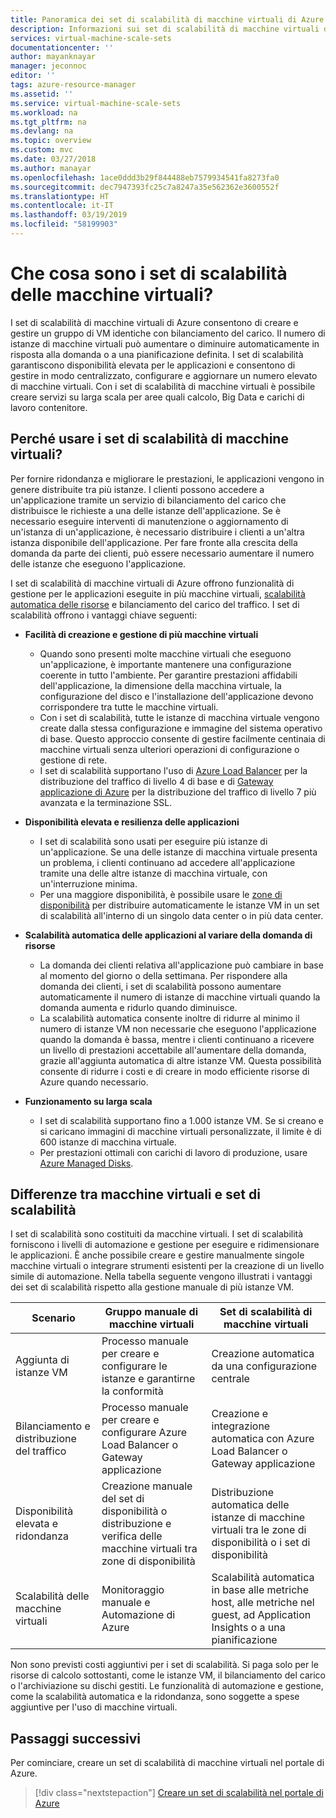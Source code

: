 ```yaml
---
title: Panoramica dei set di scalabilità di macchine virtuali di Azure | Microsoft Docs
description: Informazioni sui set di scalabilità di macchine virtuali di Azure e sul ridimensionamento automatico delle applicazioni
services: virtual-machine-scale-sets
documentationcenter: ''
author: mayanknayar
manager: jeconnoc
editor: ''
tags: azure-resource-manager
ms.assetid: ''
ms.service: virtual-machine-scale-sets
ms.workload: na
ms.tgt_pltfrm: na
ms.devlang: na
ms.topic: overview
ms.custom: mvc
ms.date: 03/27/2018
ms.author: manayar
ms.openlocfilehash: 1ace0ddd3b29f844488eb7579934541fa8273fa0
ms.sourcegitcommit: dec7947393fc25c7a8247a35e562362e3600552f
ms.translationtype: HT
ms.contentlocale: it-IT
ms.lasthandoff: 03/19/2019
ms.locfileid: "58199903"
---
```

# <a name="what-are-virtual-machine-scale-sets"></a>Che cosa sono i set di scalabilità delle macchine virtuali?
I set di scalabilità di macchine virtuali di Azure consentono di creare e gestire un gruppo di VM identiche con bilanciamento del carico. Il numero di istanze di macchine virtuali può aumentare o diminuire automaticamente in risposta alla domanda o a una pianificazione definita. I set di scalabilità garantiscono disponibilità elevata per le applicazioni e consentono di gestire in modo centralizzato, configurare e aggiornare un numero elevato di macchine virtuali. Con i set di scalabilità di macchine virtuali è possibile creare servizi su larga scala per aree quali calcolo, Big Data e carichi di lavoro contenitore.


## <a name="why-use-virtual-machine-scale-sets"></a>Perché usare i set di scalabilità di macchine virtuali?
Per fornire ridondanza e migliorare le prestazioni, le applicazioni vengono in genere distribuite tra più istanze. I clienti possono accedere a un'applicazione tramite un servizio di bilanciamento del carico che distribuisce le richieste a una delle istanze dell'applicazione. Se è necessario eseguire interventi di manutenzione o aggiornamento di un'istanza di un'applicazione, è necessario distribuire i clienti a un'altra istanza disponibile dell'applicazione. Per fare fronte alla crescita della domanda da parte dei clienti, può essere necessario aumentare il numero delle istanze che eseguono l'applicazione.

I set di scalabilità di macchine virtuali di Azure offrono funzionalità di gestione per le applicazioni eseguite in più macchine virtuali, [scalabilità automatica delle risorse](virtual-machine-scale-sets-autoscale-overview.md) e bilanciamento del carico del traffico. I set di scalabilità offrono i vantaggi chiave seguenti:

- **Facilità di creazione e gestione di più macchine virtuali**
    - Quando sono presenti molte macchine virtuali che eseguono un'applicazione, è importante mantenere una configurazione coerente in tutto l'ambiente. Per garantire prestazioni affidabili dell'applicazione, la dimensione della macchina virtuale, la configurazione del disco e l'installazione dell'applicazione devono corrispondere tra tutte le macchine virtuali.
    - Con i set di scalabilità, tutte le istanze di macchina virtuale vengono create dalla stessa configurazione e immagine del sistema operativo di base. Questo approccio consente di gestire facilmente centinaia di macchine virtuali senza ulteriori operazioni di configurazione o gestione di rete.
    - I set di scalabilità supportano l'uso di [Azure Load Balancer](../load-balancer/load-balancer-overview.md) per la distribuzione del traffico di livello 4 di base e di [Gateway applicazione di Azure](../application-gateway/application-gateway-introduction.md) per la distribuzione del traffico di livello 7 più avanzata e la terminazione SSL.

- **Disponibilità elevata e resilienza delle applicazioni**
    - I set di scalabilità sono usati per eseguire più istanze di un'applicazione. Se una delle istanze di macchina virtuale presenta un problema, i clienti continuano ad accedere all'applicazione tramite una delle altre istanze di macchina virtuale, con un'interruzione minima.
    - Per una maggiore disponibilità, è possibile usare le [zone di disponibilità](../availability-zones/az-overview.md) per distribuire automaticamente le istanze VM in un set di scalabilità all'interno di un singolo data center o in più data center.

- **Scalabilità automatica delle applicazioni al variare della domanda di risorse**
    - La domanda dei clienti relativa all'applicazione può cambiare in base al momento del giorno o della settimana. Per rispondere alla domanda dei clienti, i set di scalabilità possono aumentare automaticamente il numero di istanze di macchine virtuali quando la domanda aumenta e ridurlo quando diminuisce.
    - La scalabilità automatica consente inoltre di ridurre al minimo il numero di istanze VM non necessarie che eseguono l'applicazione quando la domanda è bassa, mentre i clienti continuano a ricevere un livello di prestazioni accettabile all'aumentare della domanda, grazie all'aggiunta automatica di altre istanze VM. Questa possibilità consente di ridurre i costi e di creare in modo efficiente risorse di Azure quando necessario.

- **Funzionamento su larga scala**
    - I set di scalabilità supportano fino a 1.000 istanze VM. Se si creano e si caricano immagini di macchine virtuali personalizzate, il limite è di 600 istanze di macchina virtuale.
    - Per prestazioni ottimali con carichi di lavoro di produzione, usare [Azure Managed Disks](../virtual-machines/windows/managed-disks-overview.md).


## <a name="differences-between-virtual-machines-and-scale-sets"></a>Differenze tra macchine virtuali e set di scalabilità
I set di scalabilità sono costituiti da macchine virtuali. I set di scalabilità forniscono i livelli di automazione e gestione per eseguire e ridimensionare le applicazioni. È anche possibile creare e gestire manualmente singole macchine virtuali o integrare strumenti esistenti per la creazione di un livello simile di automazione. Nella tabella seguente vengono illustrati i vantaggi dei set di scalabilità rispetto alla gestione manuale di più istanze VM.

| Scenario                           | Gruppo manuale di macchine virtuali                                                                    | Set di scalabilità di macchine virtuali |
|------------------------------------|----------------------------------------------------------------------------------------|---------------------------|
| Aggiunta di istanze VM        | Processo manuale per creare e configurare le istanze e garantirne la conformità                             | Creazione automatica da una configurazione centrale |
| Bilanciamento e distribuzione del traffico | Processo manuale per creare e configurare Azure Load Balancer o Gateway applicazione      | Creazione e integrazione automatica con Azure Load Balancer o Gateway applicazione |
| Disponibilità elevata e ridondanza   | Creazione manuale del set di disponibilità o distribuzione e verifica delle macchine virtuali tra zone di disponibilità | Distribuzione automatica delle istanze di macchine virtuali tra le zone di disponibilità o i set di disponibilità |
| Scalabilità delle macchine virtuali                     | Monitoraggio manuale e Automazione di Azure                                                 | Scalabilità automatica in base alle metriche host, alle metriche nel guest, ad Application Insights o a una pianificazione |

Non sono previsti costi aggiuntivi per i set di scalabilità. Si paga solo per le risorse di calcolo sottostanti, come le istanze VM, il bilanciamento del carico o l'archiviazione su dischi gestiti. Le funzionalità di automazione e gestione, come la scalabilità automatica e la ridondanza, sono soggette a spese aggiuntive per l'uso di macchine virtuali.


## <a name="next-steps"></a>Passaggi successivi
Per cominciare, creare un set di scalabilità di macchine virtuali nel portale di Azure.

> [!div class="nextstepaction"]
> [Creare un set di scalabilità nel portale di Azure](quick-create-portal.md)
